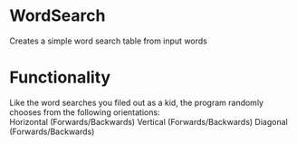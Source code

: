 # WordSearch
Creates a simple word search table from input words

# Functionality
Like the word searches you filed out as a kid, the program randomly chooses from the following orientations:  
  Horizontal (Forwards/Backwards)  Vertical (Forwards/Backwards)  Diagonal (Forwards/Backwards)
